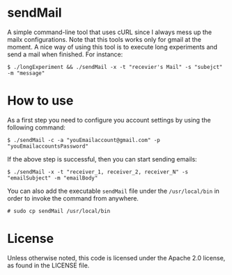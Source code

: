 # sendMail
A simple command-line tool that uses cURL since I always mess up the mailx configurations.
Note that this tools works only for gmail at the moment.
A nice way of using this tool is to execute long experiments and send a mail when finished.
For instance:

	$ ./longExperiment && ./sendMail -x -t "recevier's Mail" -s "subejct" -m "message"

# How to use

As a first step you need to configure you account settings by using the following command:

	$ ./sendMail -c -a "youEmailaccount@gmail.com" -p "youEmailaccountsPassword"

If the above step is successful, then you can start sending emails:

	$ ./sendMail -x -t "receiver_1, receiver_2, receiver_N" -s "emailSubject" -m "emailBody"

You can also add the executable `sendMail` file under the `/usr/local/bin` in order to invoke the command from anywhere.

	# sudo cp sendMail /usr/local/bin

# License

Unless otherwise noted, this code is licensed under the Apache 2.0 license,
as found in the LICENSE file.
